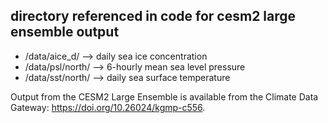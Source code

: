 ## directory referenced in code for cesm2 large ensemble output

+ /data/aice_d/ --> daily sea ice concentration
+ /data/psl/north/ --> 6-hourly mean sea level pressure
+ /data/sst/north/ --> daily sea surface temperature

Output from the CESM2 Large Ensemble is available from the Climate Data Gateway: https://doi.org/10.26024/kgmp-c556.
